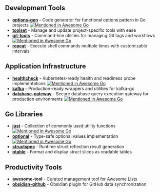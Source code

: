 ## Development Tools

- **[options-gen](https://github.com/kazhuravlev/options-gen)** - Code generator for functional options pattern in Go projects [![Mentioned in Awesome Go](https://awesome.re/mentioned-badge.svg)](https://github.com/avelino/awesome-go) 
- **[toolset](https://github.com/kazhuravlev/toolset)** - Manage and update project-specific tools with ease
- **[git-tools](https://github.com/kazhuravlev/git-tools)** - Command-line utilities for managing Git tags and workflows [![Mentioned in Awesome Go](https://awesome.re/mentioned-badge.svg)](https://github.com/avelino/awesome-go)
- **[repeat](https://github.com/kazhuravlev/repeat)** - Execute shell commands multiple times with customizable
  intervals

## Application Infrastructure

- **[healthcheck](https://github.com/kazhuravlev/healthcheck)** - Kubernetes-ready health and readiness probe implementations [![Mentioned in Awesome Go](https://awesome.re/mentioned-badge.svg)](https://github.com/avelino/awesome-go)
- **[kafka](https://github.com/kazhuravlev/kafka)** - Production-ready wrappers and utilities for kafka-go
- **[database-gateway](https://github.com/kazhuravlev/database-gateway)** - Secure database query execution gateway for production environments [![Mentioned in Awesome Go](https://awesome.re/mentioned-badge.svg)](https://github.com/avelino/awesome-go)

## Go Libraries

- **[just](https://github.com/kazhuravlev/just)** - Collection of commonly used utility functions [![Mentioned in Awesome Go](https://awesome.re/mentioned-badge.svg)](https://github.com/avelino/awesome-go)
- **[optional](https://github.com/kazhuravlev/optional)** - Type-safe optional values implementation [![Mentioned in Awesome Go](https://awesome.re/mentioned-badge.svg)](https://github.com/avelino/awesome-go)
- **[structspec](https://github.com/kazhuravlev/structspec)** - Runtime struct reflection result generation
- **[ptable](https://github.com/kazhuravlev/ptable)** - Format and display struct slices as readable tables

## Productivity Tools

- **[awesome-tool](https://github.com/kazhuravlev/awesome-tool)** - Curated management tool for Awesome Lists
- **[obsidian-github](https://github.com/kazhuravlev/obsidian-github)** - Obsidian plugin for GitHub data
  synchronization

